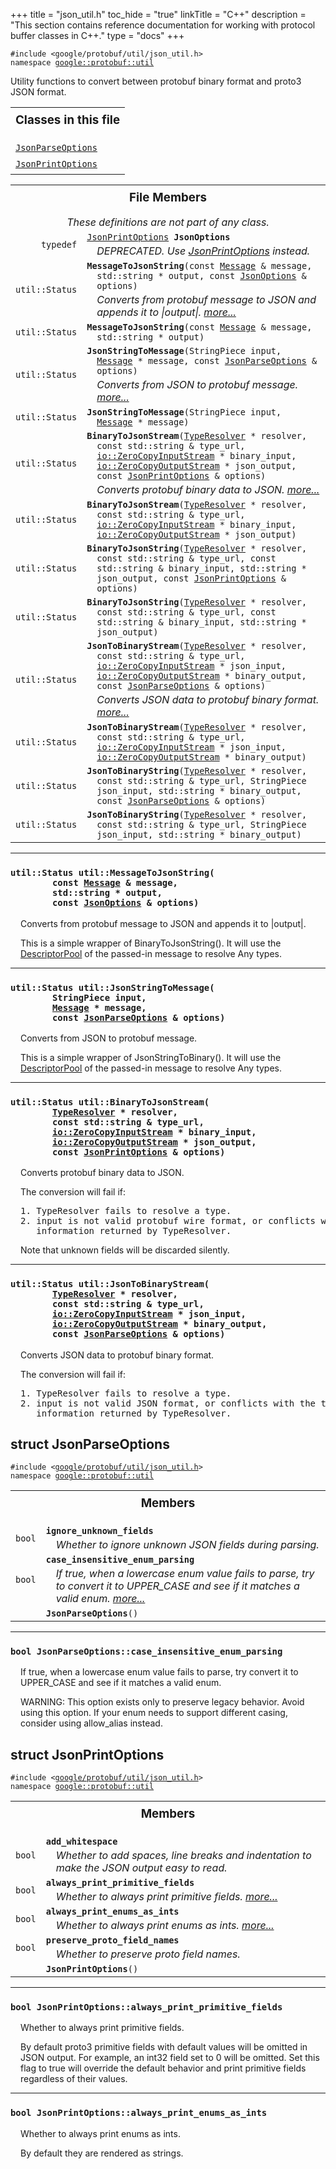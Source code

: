 +++
title = "json_util.h"
toc_hide = "true"
linkTitle = "C++"
description = "This section contains reference documentation for working with protocol buffer classes in C++."
type = "docs"
+++

<p><code>#include &lt;google/protobuf/util/json_util.h&gt;<br>namespace <a href="#google.protobuf.util">google::protobuf::util</a></code></p><p>Utility functions to convert between protobuf binary format and proto3 JSON format. </p><table width="100%"><tr><th colspan="2"><h3 style="margin-top: 4px">Classes in this file</h3></th></tr><tr><td><div><code><a href="#JsonParseOptions">JsonParseOptions</a></code></div><div style="font-style: italic; margin-top: 4px; margin-left: 16px;"></div></td></tr><tr><td><div><code><a href="#JsonPrintOptions">JsonPrintOptions</a></code></div><div style="font-style: italic; margin-top: 4px; margin-left: 16px;"></div></td></tr></table><table><tr><th colspan="2"><h3 style="margin-top: 4px">File Members</h3><div style="font-style: italic; font-weight: normal;">These definitions are not part of any class.</div></th></tr><tr><td style="border-right-width: 0px; text-align: right;"><code>typedef</code></td><td style="border-left-width: 0px"id="JsonOptions"><div style="padding-left: 16px; text-indent: -16px"><code><a href='#JsonPrintOptions'>JsonPrintOptions</a> <b>JsonOptions</b></code></div><div style="font-style: italic; margin-top: 4px; margin-left: 16px;">DEPRECATED. Use <a href='#JsonPrintOptions'>JsonPrintOptions</a> instead. </div></td></tr><tr><td style="border-right-width: 0px; text-align: right;"><code>util::Status</code></td><td style="border-left-width: 0px"id="MessageToJsonString"><div style="padding-left: 16px; text-indent: -16px"><code><b>MessageToJsonString</b>(const <a href='google.protobuf.message#Message'>Message</a> &amp; message, std::string * output, const <a href='#JsonOptions'>JsonOptions</a> &amp; options)</code></div><div style="font-style: italic; margin-top: 4px; margin-left: 16px;">Converts from protobuf message to JSON and appends it to |output|.  <a href="#MessageToJsonString.details">more...</a></div></td></tr><tr><td style="border-right-width: 0px; text-align: right;"><code>util::Status</code></td><td style="border-left-width: 0px"id="MessageToJsonString"><div style="padding-left: 16px; text-indent: -16px"><code><b>MessageToJsonString</b>(const <a href='google.protobuf.message#Message'>Message</a> &amp; message, std::string * output)</code></div></td></tr><tr><td style="border-right-width: 0px; text-align: right;"><code>util::Status</code></td><td style="border-left-width: 0px"id="JsonStringToMessage"><div style="padding-left: 16px; text-indent: -16px"><code><b>JsonStringToMessage</b>(StringPiece input, <a href='google.protobuf.message#Message'>Message</a> * message, const <a href='#JsonParseOptions'>JsonParseOptions</a> &amp; options)</code></div><div style="font-style: italic; margin-top: 4px; margin-left: 16px;">Converts from JSON to protobuf message.  <a href="#JsonStringToMessage.details">more...</a></div></td></tr><tr><td style="border-right-width: 0px; text-align: right;"><code>util::Status</code></td><td style="border-left-width: 0px"id="JsonStringToMessage"><div style="padding-left: 16px; text-indent: -16px"><code><b>JsonStringToMessage</b>(StringPiece input, <a href='google.protobuf.message#Message'>Message</a> * message)</code></div></td></tr><tr><td style="border-right-width: 0px; text-align: right;"><code>util::Status</code></td><td style="border-left-width: 0px"id="BinaryToJsonStream"><div style="padding-left: 16px; text-indent: -16px"><code><b>BinaryToJsonStream</b>(<a href='google.protobuf.util.type_resolver#TypeResolver'>TypeResolver</a> * resolver, const std::string &amp; type_url, <a href='google.protobuf.io.zero_copy_stream#ZeroCopyInputStream'>io::ZeroCopyInputStream</a> * binary_input, <a href='google.protobuf.io.zero_copy_stream#ZeroCopyOutputStream'>io::ZeroCopyOutputStream</a> * json_output, const <a href='#JsonPrintOptions'>JsonPrintOptions</a> &amp; options)</code></div><div style="font-style: italic; margin-top: 4px; margin-left: 16px;">Converts protobuf binary data to JSON.  <a href="#BinaryToJsonStream.details">more...</a></div></td></tr><tr><td style="border-right-width: 0px; text-align: right;"><code>util::Status</code></td><td style="border-left-width: 0px"id="BinaryToJsonStream"><div style="padding-left: 16px; text-indent: -16px"><code><b>BinaryToJsonStream</b>(<a href='google.protobuf.util.type_resolver#TypeResolver'>TypeResolver</a> * resolver, const std::string &amp; type_url, <a href='google.protobuf.io.zero_copy_stream#ZeroCopyInputStream'>io::ZeroCopyInputStream</a> * binary_input, <a href='google.protobuf.io.zero_copy_stream#ZeroCopyOutputStream'>io::ZeroCopyOutputStream</a> * json_output)</code></div></td></tr><tr><td style="border-right-width: 0px; text-align: right;"><code>util::Status</code></td><td style="border-left-width: 0px"id="BinaryToJsonString"><div style="padding-left: 16px; text-indent: -16px"><code><b>BinaryToJsonString</b>(<a href='google.protobuf.util.type_resolver#TypeResolver'>TypeResolver</a> * resolver, const std::string &amp; type_url, const std::string &amp; binary_input, std::string * json_output, const <a href='#JsonPrintOptions'>JsonPrintOptions</a> &amp; options)</code></div></td></tr><tr><td style="border-right-width: 0px; text-align: right;"><code>util::Status</code></td><td style="border-left-width: 0px"id="BinaryToJsonString"><div style="padding-left: 16px; text-indent: -16px"><code><b>BinaryToJsonString</b>(<a href='google.protobuf.util.type_resolver#TypeResolver'>TypeResolver</a> * resolver, const std::string &amp; type_url, const std::string &amp; binary_input, std::string * json_output)</code></div></td></tr><tr><td style="border-right-width: 0px; text-align: right;"><code>util::Status</code></td><td style="border-left-width: 0px"id="JsonToBinaryStream"><div style="padding-left: 16px; text-indent: -16px"><code><b>JsonToBinaryStream</b>(<a href='google.protobuf.util.type_resolver#TypeResolver'>TypeResolver</a> * resolver, const std::string &amp; type_url, <a href='google.protobuf.io.zero_copy_stream#ZeroCopyInputStream'>io::ZeroCopyInputStream</a> * json_input, <a href='google.protobuf.io.zero_copy_stream#ZeroCopyOutputStream'>io::ZeroCopyOutputStream</a> * binary_output, const <a href='#JsonParseOptions'>JsonParseOptions</a> &amp; options)</code></div><div style="font-style: italic; margin-top: 4px; margin-left: 16px;">Converts JSON data to protobuf binary format.  <a href="#JsonToBinaryStream.details">more...</a></div></td></tr><tr><td style="border-right-width: 0px; text-align: right;"><code>util::Status</code></td><td style="border-left-width: 0px"id="JsonToBinaryStream"><div style="padding-left: 16px; text-indent: -16px"><code><b>JsonToBinaryStream</b>(<a href='google.protobuf.util.type_resolver#TypeResolver'>TypeResolver</a> * resolver, const std::string &amp; type_url, <a href='google.protobuf.io.zero_copy_stream#ZeroCopyInputStream'>io::ZeroCopyInputStream</a> * json_input, <a href='google.protobuf.io.zero_copy_stream#ZeroCopyOutputStream'>io::ZeroCopyOutputStream</a> * binary_output)</code></div></td></tr><tr><td style="border-right-width: 0px; text-align: right;"><code>util::Status</code></td><td style="border-left-width: 0px"id="JsonToBinaryString"><div style="padding-left: 16px; text-indent: -16px"><code><b>JsonToBinaryString</b>(<a href='google.protobuf.util.type_resolver#TypeResolver'>TypeResolver</a> * resolver, const std::string &amp; type_url, StringPiece json_input, std::string * binary_output, const <a href='#JsonParseOptions'>JsonParseOptions</a> &amp; options)</code></div></td></tr><tr><td style="border-right-width: 0px; text-align: right;"><code>util::Status</code></td><td style="border-left-width: 0px"id="JsonToBinaryString"><div style="padding-left: 16px; text-indent: -16px"><code><b>JsonToBinaryString</b>(<a href='google.protobuf.util.type_resolver#TypeResolver'>TypeResolver</a> * resolver, const std::string &amp; type_url, StringPiece json_input, std::string * binary_output)</code></div></td></tr></table> <hr><h3 id="MessageToJsonString.details"><code>util::Status util::MessageToJsonString(<br>&nbsp;&nbsp;&nbsp;&nbsp;&nbsp;&nbsp;&nbsp;&nbsp;const <a href='google.protobuf.message#Message'>Message</a> &amp; message,<br>&nbsp;&nbsp;&nbsp;&nbsp;&nbsp;&nbsp;&nbsp;&nbsp;std::string * output,<br>&nbsp;&nbsp;&nbsp;&nbsp;&nbsp;&nbsp;&nbsp;&nbsp;const <a href='#JsonOptions'>JsonOptions</a> &amp; options)</code></h3><div style="margin-left: 16px"><p>Converts from protobuf message to JSON and appends it to |output|. </p><p>This is a simple wrapper of BinaryToJsonString(). It will use the <a href='google.protobuf.descriptor#DescriptorPool'>DescriptorPool</a> of the passed-in message to resolve Any types. </p>
</div> <hr><h3 id="JsonStringToMessage.details"><code>util::Status util::JsonStringToMessage(<br>&nbsp;&nbsp;&nbsp;&nbsp;&nbsp;&nbsp;&nbsp;&nbsp;StringPiece input,<br>&nbsp;&nbsp;&nbsp;&nbsp;&nbsp;&nbsp;&nbsp;&nbsp;<a href='google.protobuf.message#Message'>Message</a> * message,<br>&nbsp;&nbsp;&nbsp;&nbsp;&nbsp;&nbsp;&nbsp;&nbsp;const <a href='#JsonParseOptions'>JsonParseOptions</a> &amp; options)</code></h3><div style="margin-left: 16px"><p>Converts from JSON to protobuf message. </p><p>This is a simple wrapper of JsonStringToBinary(). It will use the <a href='google.protobuf.descriptor#DescriptorPool'>DescriptorPool</a> of the passed-in message to resolve Any types. </p>
</div> <hr><h3 id="BinaryToJsonStream.details"><code>util::Status util::BinaryToJsonStream(<br>&nbsp;&nbsp;&nbsp;&nbsp;&nbsp;&nbsp;&nbsp;&nbsp;<a href='google.protobuf.util.type_resolver#TypeResolver'>TypeResolver</a> * resolver,<br>&nbsp;&nbsp;&nbsp;&nbsp;&nbsp;&nbsp;&nbsp;&nbsp;const std::string &amp; type_url,<br>&nbsp;&nbsp;&nbsp;&nbsp;&nbsp;&nbsp;&nbsp;&nbsp;<a href='google.protobuf.io.zero_copy_stream#ZeroCopyInputStream'>io::ZeroCopyInputStream</a> * binary_input,<br>&nbsp;&nbsp;&nbsp;&nbsp;&nbsp;&nbsp;&nbsp;&nbsp;<a href='google.protobuf.io.zero_copy_stream#ZeroCopyOutputStream'>io::ZeroCopyOutputStream</a> * json_output,<br>&nbsp;&nbsp;&nbsp;&nbsp;&nbsp;&nbsp;&nbsp;&nbsp;const <a href='#JsonPrintOptions'>JsonPrintOptions</a> &amp; options)</code></h3><div style="margin-left: 16px"><p>Converts protobuf binary data to JSON. </p><p>The conversion will fail if: </p>

<pre>1. TypeResolver fails to resolve a type.
2. input is not valid protobuf wire format, or conflicts with the type
   information returned by TypeResolver.</pre>

<p> Note that unknown fields will be discarded silently. </p>
</div> <hr><h3 id="JsonToBinaryStream.details"><code>util::Status util::JsonToBinaryStream(<br>&nbsp;&nbsp;&nbsp;&nbsp;&nbsp;&nbsp;&nbsp;&nbsp;<a href='google.protobuf.util.type_resolver#TypeResolver'>TypeResolver</a> * resolver,<br>&nbsp;&nbsp;&nbsp;&nbsp;&nbsp;&nbsp;&nbsp;&nbsp;const std::string &amp; type_url,<br>&nbsp;&nbsp;&nbsp;&nbsp;&nbsp;&nbsp;&nbsp;&nbsp;<a href='google.protobuf.io.zero_copy_stream#ZeroCopyInputStream'>io::ZeroCopyInputStream</a> * json_input,<br>&nbsp;&nbsp;&nbsp;&nbsp;&nbsp;&nbsp;&nbsp;&nbsp;<a href='google.protobuf.io.zero_copy_stream#ZeroCopyOutputStream'>io::ZeroCopyOutputStream</a> * binary_output,<br>&nbsp;&nbsp;&nbsp;&nbsp;&nbsp;&nbsp;&nbsp;&nbsp;const <a href='#JsonParseOptions'>JsonParseOptions</a> &amp; options)</code></h3><div style="margin-left: 16px"><p>Converts JSON data to protobuf binary format. </p><p>The conversion will fail if: </p>

<pre>1. TypeResolver fails to resolve a type.
2. input is not valid JSON format, or conflicts with the type
   information returned by TypeResolver.</pre>

</div><h2 id="JsonParseOptions">struct JsonParseOptions</h2><p><code>#include &lt;<a href="#">google/protobuf/util/json_util.h</a>&gt;<br>namespace <a href="#google.protobuf.util">google::protobuf::util</a></code></p><p></p><table><tr><th colspan="2"><h3 style="margin-top: 4px">Members</h3></th></tr><tr><td style="border-right-width: 0px; text-align: right;"><code>bool</code></td><td style="border-left-width: 0px"id="JsonParseOptions.ignore_unknown_fields"><div style="padding-left: 16px; text-indent: -16px"><code><b>ignore_unknown_fields</b></code></div><div style="font-style: italic; margin-top: 4px; margin-left: 16px;">Whether to ignore unknown JSON fields during parsing. </div></td></tr><tr><td style="border-right-width: 0px; text-align: right;"><code>bool</code></td><td style="border-left-width: 0px"id="JsonParseOptions.case_insensitive_enum_parsing"><div style="padding-left: 16px; text-indent: -16px"><code><b>case_insensitive_enum_parsing</b></code></div><div style="font-style: italic; margin-top: 4px; margin-left: 16px;">If true, when a lowercase enum value fails to parse, try to convert it to UPPER_CASE and see if it matches a valid enum.  <a href="#JsonParseOptions.case_insensitive_enum_parsing.details">more...</a></div></td></tr><tr><td style="border-right-width: 0px; text-align: right;"><code></code></td><td style="border-left-width: 0px"id="JsonParseOptions.JsonParseOptions"><div style="padding-left: 16px; text-indent: -16px"><code><b>JsonParseOptions</b>()</code></div></td></tr></table> <hr><h3 id="JsonParseOptions.case_insensitive_enum_parsing.details"><code>bool JsonParseOptions::case_insensitive_enum_parsing</code></h3><div style="margin-left: 16px"><p>If true, when a lowercase enum value fails to parse, try convert it to UPPER_CASE and see if it matches a valid enum. </p><p>WARNING: This option exists only to preserve legacy behavior. Avoid using this option. If your enum needs to support different casing, consider using allow_alias instead. </p>
</div><h2 id="JsonPrintOptions">struct JsonPrintOptions</h2><p><code>#include &lt;<a href="#">google/protobuf/util/json_util.h</a>&gt;<br>namespace <a href="#google.protobuf.util">google::protobuf::util</a></code></p><p></p><table><tr><th colspan="2"><h3 style="margin-top: 4px">Members</h3></th></tr><tr><td style="border-right-width: 0px; text-align: right;"><code>bool</code></td><td style="border-left-width: 0px"id="JsonPrintOptions.add_whitespace"><div style="padding-left: 16px; text-indent: -16px"><code><b>add_whitespace</b></code></div><div style="font-style: italic; margin-top: 4px; margin-left: 16px;">Whether to add spaces, line breaks and indentation to make the JSON output easy to read. </div></td></tr><tr><td style="border-right-width: 0px; text-align: right;"><code>bool</code></td><td style="border-left-width: 0px"id="JsonPrintOptions.always_print_primitive_fields"><div style="padding-left: 16px; text-indent: -16px"><code><b>always_print_primitive_fields</b></code></div><div style="font-style: italic; margin-top: 4px; margin-left: 16px;">Whether to always print primitive fields.  <a href="#JsonPrintOptions.always_print_primitive_fields.details">more...</a></div></td></tr><tr><td style="border-right-width: 0px; text-align: right;"><code>bool</code></td><td style="border-left-width: 0px"id="JsonPrintOptions.always_print_enums_as_ints"><div style="padding-left: 16px; text-indent: -16px"><code><b>always_print_enums_as_ints</b></code></div><div style="font-style: italic; margin-top: 4px; margin-left: 16px;">Whether to always print enums as ints.  <a href="#JsonPrintOptions.always_print_enums_as_ints.details">more...</a></div></td></tr><tr><td style="border-right-width: 0px; text-align: right;"><code>bool</code></td><td style="border-left-width: 0px"id="JsonPrintOptions.preserve_proto_field_names"><div style="padding-left: 16px; text-indent: -16px"><code><b>preserve_proto_field_names</b></code></div><div style="font-style: italic; margin-top: 4px; margin-left: 16px;">Whether to preserve proto field names. </div></td></tr><tr><td style="border-right-width: 0px; text-align: right;"><code></code></td><td style="border-left-width: 0px"id="JsonPrintOptions.JsonPrintOptions"><div style="padding-left: 16px; text-indent: -16px"><code><b>JsonPrintOptions</b>()</code></div></td></tr></table> <hr><h3 id="JsonPrintOptions.always_print_primitive_fields.details"><code>bool JsonPrintOptions::always_print_primitive_fields</code></h3><div style="margin-left: 16px"><p>Whether to always print primitive fields. </p><p>By default proto3 primitive fields with default values will be omitted in JSON output. For example, an int32 field set to 0 will be omitted. Set this flag to true will override the default behavior and print primitive fields regardless of their values. </p>
</div> <hr><h3 id="JsonPrintOptions.always_print_enums_as_ints.details"><code>bool JsonPrintOptions::always_print_enums_as_ints</code></h3><div style="margin-left: 16px"><p>Whether to always print enums as ints. </p><p>By default they are rendered as strings. </p>
</div>
